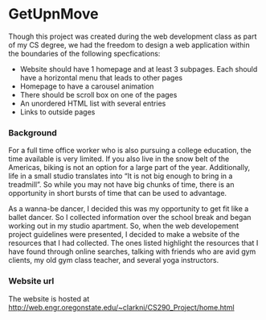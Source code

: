 # GetUpnMove


Though this project was created during the web development class as part of my CS degree, we had the freedom to design a web application within the boundaries of the following specfications:

 - Website should have 1 homepage and at least 3 subpages.  Each should have a horizontal menu that leads to other pages
 - Homepage to have a carousel animation
 - There should be scroll box on one of the pages
 - An unordered HTML list with several entries
 - Links to outside pages
 
### Background
For a full time office worker who is also pursuing a college education, the time available is very limited.  If you also live in the snow belt of the Americas, biking is not an option for a large part of the year.  Additionally, life in a small studio translates into “It is not big enough to bring in a treadmill”. So while you may not have big chunks of time, there is an opportunity in short bursts of time that can be used to advantage. 

As a wanna-be dancer, I decided this was my opportunity to get fit like a ballet dancer.  So I collected information over the school break and began working out in my studio apartment.  So, when the web developement project guidelines were presented, I decided to make a website of the resources that I had collected. The ones listed highlight the resources that I have found through online searches, talking with friends who are avid gym clients, my old gym class teacher, and several yoga instructors.

    
### Website url
The website is hosted at http://web.engr.oregonstate.edu/~clarkni/CS290_Project/home.html
